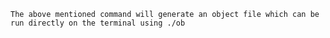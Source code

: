 
    The above mentioned command will generate an object file which can be run directly on the terminal using ./ob